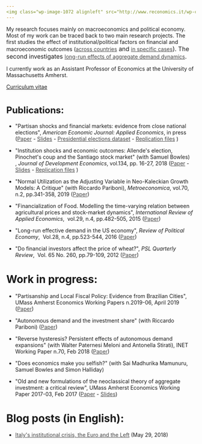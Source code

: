 ```yaml
---
<img class="wp-image-1072 alignleft" src="http://www.reconomics.it/wp-content/uploads/2018/10/foto_cv.png" alt="" width="175" />
---
```

My research focuses mainly on macroeconomics and political economy. Most of my work can be traced back to two main research projects. The first studies the effect of institutional/political factors on financial and macroeconomic outcomes (<a style="color: #454545;" href="https://www.umass.edu/economics/publications/2018-08.pdf" target="_blank" rel="noopener">across countries</a><span style="font-size: 1rem;"> and </span><a style="color: #454545;" href="https://doi.org/10.1016/j.jdeveco.2018.04.005" target="_blank" rel="noopener">in specific cases</a><span style="font-size: 1rem;">). The second investigates </span><a style="color: #454545;" href="https://www.ineteconomics.org/uploads/papers/WP_70-Stirati-Demand-Expansion.pdf" target="_blank" rel="noopener">long-run effects of aggregate demand dynamics</a><span style="font-size: 1rem;">.</span>

I currently work as an Assistant Professor of Economics at the University of Massachusetts Amherst.

<a href="http://www.reconomics.it/wp-content/uploads/2019/11/CV-Daniele-Girardi.pdf" target="_blank" rel="noopener">Curriculum vitae</a>
<h1><strong style="font-size: 1.5rem;">
Publications:</strong></h1>
<ul style="list-style-type: disc;">
 	<li>"Partisan shocks and financial markets: evidence from close national elections", <em>American Economic Journal: Applied Economics</em>, in press (<a style="color: #454545;" href="https://www.aeaweb.org/articles?id=10.1257/app.20190292&amp;&amp;from=f" target="_blank" rel="noopener">Paper</a> - <a style="color: #454545;" href="https://umass.box.com/v/slidespoliticalshocks" target="_blank" rel="noopener">Slides</a> - <a style="color: #454545;" href="https://doi.org/10.7910/DVN/FHCCWY" target="_blank" rel="noopener">Presidential elections dataset</a> - <a style="color: #454545;" href="https://www.openicpsr.org/openicpsr/workspace?goToPath=/openicpsr/115008&amp;goToLevel=project" target="_blank" rel="noopener">Replication files</a> )</li>
</ul>
<ul style="list-style-type: disc;">
 	<li>"Institution shocks and economic outcomes: Allende's election, Pinochet's coup and the Santiago stock market" (with Samuel Bowles) , <em>Journal of Development Economics</em>, vol.134, pp. 16-27, 2018 (<a style="color: #454545;" href="http://tuvalu.santafe.edu/~bowles/2018%20(JDE)%20Chile.pdf" target="_blank" rel="noopener">Paper</a> - <a style="color: #454545;" href="https://umass.box.com/v/chilepaperslides" target="_blank" rel="noopener">Slides</a> - <a style="color: #454545;" href="https://umass.box.com/v/institution-shocks-repl" target="_blank" rel="noopener">Replication files</a> )</li>
</ul>
<ul style="list-style-type: disc;">
 	<li>"Normal Utilization as the Adjusting Variable in Neo-Kaleckian Growth Models: A Critique" (with Riccardo Pariboni), <em>Metroeconomica</em>, vol.70, n.2, pp.341-358, 2019 (<a style="color: #454545;" href="https://umass.box.com/v/utilizationpaper" target="_blank" rel="noopener">Paper</a>)</li>
</ul>
<ul style="list-style-type: disc;">
 	<li>"Financialization of Food. Modelling the time-varying relation between agricultural prices and stock-market dynamics", <em>International Review of Applied Economics</em>,  vol.29, n.4, pp.482-505, 2015 (<a style="color: #454545;" href="https://umass.box.com/v/financialization-of-food" target="_blank" rel="noopener">Paper</a>)</li>
</ul>
<ul style="list-style-type: disc;">
 	<li>"Long-run effective demand in the US economy", <em>Review of Political Economy</em>,  Vol.28, n.4, pp.523-544, 2016 (<a style="color: #454545;" href="http://dx.doi.org/10.1080/09538259.2016.1209893" target="_blank" rel="noopener">Paper</a>)</li>
</ul>
<ul style="list-style-type: disc;">
 	<li>"Do financial investors affect the price of wheat?", <em>PSL Quarterly Review</em>,  Vol. 65 No. 260, pp.79-109, 2012 (<a style="color: #454545;" href="https://ojs.uniroma1.it/index.php/PSLQuarterlyReview/article/view/9936" target="_blank" rel="noopener">Paper</a>)</li>
</ul>
<h1><strong>Work in progress:</strong></h1>
<ul style="list-style-type: disc;">
 	<li>"Partisanship and Local Fiscal Policy: Evidence from Brazilian Cities", UMass Amherst Economics Working Papers n.2019-06, April 2019 (<a style="color: #454545;" href="https://www.umass.edu/economics/publications/2019-06.pdf" target="_blank" rel="noopener">Paper</a>)</li>
</ul>
<ul style="list-style-type: disc;">
 	<li>"Autonomous demand and the investment share" (with Riccardo Pariboni) (<a style="color: #454545;" href="https://umass.box.com/v/autonomousdemand" target="_blank" rel="noopener">Paper</a>)</li>
</ul>
<ul style="list-style-type: disc;">
 	<li>"Reverse hysteresis? Persistent effects of autonomous demand expansions" (with Walter Paternesi Meloni and Antonella Stirati), INET Working Paper n.70, Feb 2018 (<a style="color: #454545;" href="https://www.ineteconomics.org/uploads/papers/WP_70-Stirati-Demand-Expansion.pdf" target="_blank" rel="noopener">Paper</a>)</li>
</ul>
<ul style="list-style-type: disc;">
 	<li>"Does economics make you selfish?" (with Sai Madhurika Mamunuru, Samuel Bowles and Simon Halliday)</li>
</ul>
<ul style="list-style-type: disc;">
 	<li>"Old and new formulations of the neoclassical theory of aggregate investment: a critical review", UMass Amherst Economics Working Paper 2017-03, Feb 2017 (<a style="color: #454545;" href="https://scholarworks.umass.edu/cgi/viewcontent.cgi?article=1220&amp;context=econ_workingpaper" target="_blank" rel="noopener">Paper</a> - <a style="color: #454545;" href="https://umass.box.com/v/storep2017slides" target="_blank" rel="noopener">Slides</a>)</li>
</ul>
<h1>Blog posts (in English):</h1>
<ul style="list-style-type: disc;">
 	<li><a style="color: #454545;" href="http://www.reconomics.it/italys-institutional-crisis-the-euro-and-the-left/" target="_blank" rel="noopener">Italy's institutional crisis, the Euro and the Left</a> (May 29, 2018)</li>
</ul>
